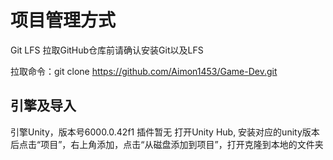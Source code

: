 # 项目管理方式

Git LFS
拉取GitHub仓库前请确认安装Git以及LFS

拉取命令：git clone https://github.com/Aimon1453/Game-Dev.git

## 引擎及导入
引擎Unity，版本号6000.0.42f1
插件暂无
打开Unity Hub, 安装对应的unity版本后点击“项目”，右上角添加，点击“从磁盘添加到项目”，打开克隆到本地的文件夹
